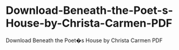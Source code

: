 # Download-Beneath-the-Poet-s-House-by-Christa-Carmen-PDF
Download Beneath the Poet�s House by Christa Carmen PDF
